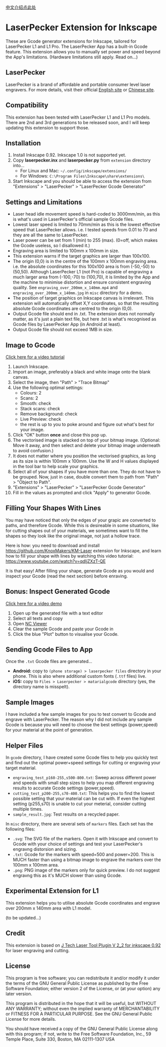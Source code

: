 [中文介绍点此处](README_CN.md)

# LaserPecker Extension for Inkscape
These are Gcode generator extensions for Inkscape, tailored for LaserPecker L1 and L1 Pro. The LaserPecker App has a built-in Gcode feature. This extension allows you to manually set power and speed beyond the App's limitations. (Hardware limitations still apply. Read on...)


## LaserPecker
LaserPecker is a brand of affordable and portable consumer level laser engravers.
For more details, visit their official [English site](https://www.laserpecker.net/) or [Chinese site](http://www.laserpecker.cn/). 


## Compatibility

This extension has been tested with LaserPecker L1 and L1 Pro models. There are 2nd and 3rd generations to be released soon, and I will keep updating this extension to support those.


## Installation

1) Install Inkscape 0.92. Inkscape 1.0 is not supported yet.
2) Copy **laserpecker.inx** and **laserpecker.py** from `extension` directory into...
	* For Linux and Mac: `~/.config/inkscape/extensions/`
	* For Windows: `C:\Program Files\Inkscape\share\extensions\`
3) Start Inkscape and you should be able to access the extension from "Extensions" > "LaserPecker" > "LaserPecker Gcode Generator" 


## Settings and Limitations

* Laser head idle movement speed is hard-coded to 3000mm/min, as this is what's used in LaserPecker's official sample Gcode files.
* Lowest laser speed is limited to 70mm/min as this is the lowest effective speed that LaserPecker allows. i.e. I tested speeds from 0.01 to 70 and they are all the same to LaserPecker.
* Laser power can be set from 1 (min) to 255 (max). (0=off, which makes the Gcode useless, so I disallowed it.)
* Engraving area is limited to 100mm x 100mm in size.
* This extension warns if the target graphics are larger than 100x100.
* The origin (0,0) is in the centre of the 100mm x 100mm engraving area. i.e. the absolute coordinates for this 100x100 area is from (-50,-50) to (50,50). Although LaserPecker L1 (not Pro) is capable of engraving a much larger area from (-100,-70) to (100,70), it is limited by the App and the machine to minimise distortion and ensure consistent engraving quality. See `engraving_over_200mm_x_140mm.mp4` and `engraving_over_200mm_x_140mm.jpg` in `misc` directory for a demo.
* The position of target graphics on Inkscape canvas is irrelevant. This extension will automatically offset X,Y coordinates, so that the resulting absolute Gcode coordinates are centred to the origin (0,0).  
* Output Gcode file should end in .txt. The extension does not normally matter, as it's just a plain text file, but here .txt is what's recognised as Gcode files by LaserPecker App (in Android at least).
* Output Gcode file should not exceed 1MB in size.


## Image to Gcode

[Click here for a video tutorial](tutorial/image_to_gcode.mp4)

1) Launch Inkscape.
2) Import an image, preferably a black and white image onto the blank canvas.
3) Select the image, then "Path" > "Trace Bitmap"
4) Use the following optimal settings:
	* Colours: 2
	* Scans: 2
	* Smooth: check
	* Stack scans: check
	* Remove background: check
	* Live Preview: check
	* the rest is up to you to poke around and figure out what's best for your image.
5) Click "OK" button **once** and close this pop up.
6) The vectorised image is stacked on top of your bitmap image. (Optional: Move it away, and then select and delete your bitmap image underneath to avoid confusion.)
7) It does not matter where you position the vectorised graphics, as long as its size is within 100mm x 100mm. Use the W and H values displayed in the tool bar to help scale your graphics.
8) Select all of your shapes if you have more than one. They do not have to be grouped. Now, just in case, double convert them to path from "Path" > "Object to Path".
9) "Extensions" > "LaserPecker" > "LaserPecker Gcode Generator" 
10) Fill in the values as prompted and click "Apply" to generator Gcode.


## Filling Your Shapes With Lines

You may have noticed that only the edges of your grapic are converted to paths, and therefore Gcode. While this is desireable in some situations, like for cutting shapes out of your materials, we sometimes want to fill the shapes so they look like the original image, not just a hollow trace.

Here is how: you need to download and install https://github.com/KnoxMakers/KM-Laser extension for Inkscape, and learn how to fill your shape with lines by watching this video tutorial: https://www.youtube.com/watch?v=qdIjZXzT-QE

It is that easy! After filling your shape, generate Gcode as you would and inspect your Gcode (read the next section) before enraving.


## Bonus: Inspect Generated Gcode

[Click here for a video demo](tutorial/inspect_gcode.mp4)

1) Open up the generated file with a text editor
2) Select all texts and copy
3) Open [NC Viewer](https://ncviewer.com/)
4) Clear the sample Gcode and paste your Gcode in
5) Click the blue "Plot" button to visualise your Gcode.


## Sending Gcode Files to App

Once the `.txt` Gcode files are generated...

* **Android:** copy to `(phone storage) > laserpecker files` directory in your phone. This is also where additional custom fonts (`.ttf` files) live.
* **iOS:** copy to `Files > Laserpecker > matarialgcode` directory (yes, the directory name is misspelt).


## Sample Images

I have included a few sample images for you to test convert to Gcode and engrave with LaserPecker. The reason why I did not include any sample Gcode is because you will need to choose the best settings (power,speed) for your material at the point of generation.


## Helper Files

In `gcode` directory, I have created some Gcode files to help you quickly test and find out the optimal power+speed settings for cutting or engraving your target material.

* `engraving_test_p160-255,s500-800.txt`: Sweep across different power and speeds with small step sizes to help you map different engraving results to accurate Gcode settings (power,speed). 
* `cutting_test_p200-255,s70-400.txt`: This helps you to find the lowest possible setting that your material can be cut with. If even the highest setting (p255,s70) is unable to cut your meterial, consider cutting multiple times.
* `sample_result.jpg`: Test results on a recycled paper. 

In `misc` directory, there are several sets of `markers` files. Each set has the following files:
* `.svg`: The SVG file of the markers. Open it with Inkscape and convert to Gcode with your choice of settings and test your LaserPecker's engravng distorsion and sizing.
* `.txt`: Gcode for the markers with speed=500 and power=200. This is MUCH faster than using a bitmap image to engrave the markers over the 100mm x 100mm area.
* `.png`: PNG image of the markers only for quick preview. I do not suggest engravng this as it's MUCH slower than using Gcode.


## Experimental Extension for L1

This extension helps you to utilise absolute Gcode coordinates and engrave over 200mm x 140mm area with L1 model.

(to be updated...)


## Credit
This extension is based on [J Tech Laser Tool Plugin V 2_2 for inkscape 0.92](https://jtechphotonics.com/?page_id=1980) for laser engraving and cutting.


## License


This program is free software; you can redistribute it and/or modify
it under the terms of the GNU General Public License as published by
the Free Software Foundation; either version 2 of the License, or
(at your option) any later version.

This program is distributed in the hope that it will be useful,
but WITHOUT ANY WARRANTY; without even the implied warranty of
MERCHANTABILITY or FITNESS FOR A PARTICULAR PURPOSE.  See the
GNU General Public License for more details.

You should have received a copy of the GNU General Public License
along with this program; if not, write to the Free Software
Foundation, Inc., 59 Temple Place, Suite 330, Boston, MA  02111-1307  USA

